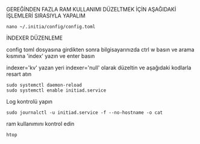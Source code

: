 GEREĞİNDEN FAZLA RAM KULLANIMI DÜZELTMEK İÇİN AŞAĞIDAKİ İŞLEMLERİ SIRASIYLA YAPALIM

```shell
nano ~/.initia/config/config.toml
```

İNDEXER DÜZENLEME 

config toml dosyasına girdikten sonra bilgisayarınızda ctrl w basın ve  arama kısmına 'index' yazın ve enter basın


indexer='kv' yazan yeri indexer='null' olarak düzeltin ve aşağıdaki kodlarla resart atın

```shell
sudo systemctl daemon-reload
sudo systemctl enable initiad.service
```


Log kontrolü yapın

```shell
sudo journalctl -u initiad.service -f --no-hostname -o cat
```

ram kullanımını kontrol edin
```shell
htop
```
